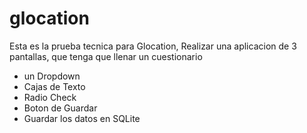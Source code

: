 # glocation

Esta es la prueba tecnica para Glocation,
Realizar una aplicacion de 3 pantallas, que tenga que llenar un cuestionario
- un Dropdown
- Cajas de Texto
- Radio Check
- Boton de Guardar
- Guardar los datos en SQLite
